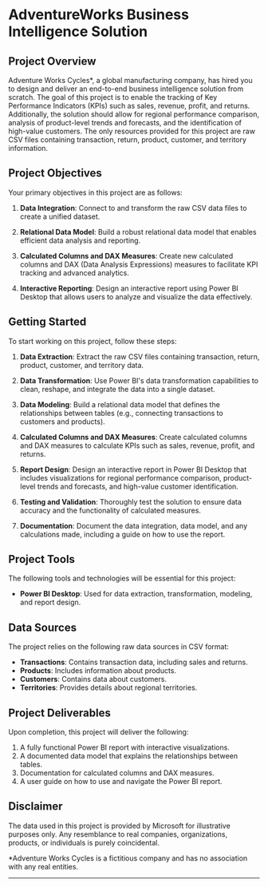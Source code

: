 # AdventureWorks Business Intelligence Solution

## Project Overview

Adventure Works Cycles*, a global manufacturing company, has hired you to design and deliver an end-to-end business intelligence solution from scratch. The goal of this project is to enable the tracking of Key Performance Indicators (KPIs) such as sales, revenue, profit, and returns. Additionally, the solution should allow for regional performance comparison, analysis of product-level trends and forecasts, and the identification of high-value customers. The only resources provided for this project are raw CSV files containing transaction, return, product, customer, and territory information.

## Project Objectives

Your primary objectives in this project are as follows:

1. **Data Integration**: Connect to and transform the raw CSV data files to create a unified dataset.

2. **Relational Data Model**: Build a robust relational data model that enables efficient data analysis and reporting.

3. **Calculated Columns and DAX Measures**: Create new calculated columns and DAX (Data Analysis Expressions) measures to facilitate KPI tracking and advanced analytics.

4. **Interactive Reporting**: Design an interactive report using Power BI Desktop that allows users to analyze and visualize the data effectively.

## Getting Started

To start working on this project, follow these steps:

1. **Data Extraction**: Extract the raw CSV files containing transaction, return, product, customer, and territory data.

2. **Data Transformation**: Use Power BI's data transformation capabilities to clean, reshape, and integrate the data into a single dataset.

3. **Data Modeling**: Build a relational data model that defines the relationships between tables (e.g., connecting transactions to customers and products).

4. **Calculated Columns and DAX Measures**: Create calculated columns and DAX measures to calculate KPIs such as sales, revenue, profit, and returns.

5. **Report Design**: Design an interactive report in Power BI Desktop that includes visualizations for regional performance comparison, product-level trends and forecasts, and high-value customer identification.

6. **Testing and Validation**: Thoroughly test the solution to ensure data accuracy and the functionality of calculated measures.

7. **Documentation**: Document the data integration, data model, and any calculations made, including a guide on how to use the report.

## Project Tools

The following tools and technologies will be essential for this project:

- **Power BI Desktop**: Used for data extraction, transformation, modeling, and report design.

## Data Sources

The project relies on the following raw data sources in CSV format:

- **Transactions**: Contains transaction data, including sales and returns.
- **Products**: Includes information about products.
- **Customers**: Contains data about customers.
- **Territories**: Provides details about regional territories.

## Project Deliverables

Upon completion, this project will deliver the following:

1. A fully functional Power BI report with interactive visualizations.
2. A documented data model that explains the relationships between tables.
3. Documentation for calculated columns and DAX measures.
4. A user guide on how to use and navigate the Power BI report.

## Disclaimer

The data used in this project is provided by Microsoft for illustrative purposes only. Any resemblance to real companies, organizations, products, or individuals is purely coincidental.

*Adventure Works Cycles is a fictitious company and has no association with any real entities.

---

